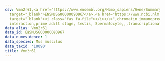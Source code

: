 ```yaml
---
csv: Vmn2r61,<a href="https://www.ensembl.org/Homo_sapiens/Gene/Summary?db=core;g=ENSMUSG00000090967"
  target="_blank">ENSMUSG00000090967</a>,<a href="https://www.ncbi.nlm.nih.gov/pubmed/25450459"
  target="_blank"><i class="fas fa-file"></i></a>",chromatin immunoprecipitation assay,direct
  interaction,prime adult stage, testis, Spermatocyte,,,transcriptional regulation,
data_alias: Vmn2r61
data_id: ENSMUSG00000090967
data_numevidence: 1
data_species: Mus musculus
data_taxid: '10090'
title: Vmn2r61
---
```

